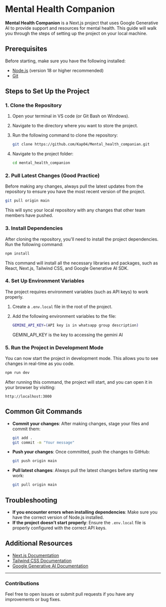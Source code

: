 

# Mental Health Companion

**Mental Health Companion** is a Next.js project that uses Google Generative AI to provide support and resources for mental health. This guide will walk you through the steps of setting up the project on your local machine.

## Prerequisites

Before starting, make sure you have the following installed:

- [Node.js](https://nodejs.org/) (version 18 or higher recommended)
- [Git](https://git-scm.com/)

## Steps to Set Up the Project

### 1. Clone the Repository

1. Open your terminal in VS code (or Git Bash on Windows).
2. Navigate to the directory where you want to store the project.
3. Run the following command to clone the repository:

   ```bash
   git clone https://github.com/Kap04/Mental_health_companian.git
   ```

4. Navigate to the project folder:

   ```bash
   cd mental_health_companion
   ```

### 2. Pull Latest Changes (Good Practice)

Before making any changes, always pull the latest updates from the repository to ensure you have the most recent version of the project.

```bash
git pull origin main
```

This will sync your local repository with any changes that other team members have pushed.

### 3. Install Dependencies

After cloning the repository, you'll need to install the project dependencies. Run the following command:

```bash
npm install
```

This command will install all the necessary libraries and packages, such as React, Next.js, Tailwind CSS, and Google Generative AI SDK.

### 4. Set Up Environment Variables

The project requires environment variables (such as API keys) to work properly.

1. Create a `.env.local` file in the root of the project.
2. Add the following environment variables to the file:

   ```bash
   GEMINI_API_KEY=(API key is in whatsapp group description)
   ```

   GEMINI_API_KEY is the key to accessing the gemini AI

### 5. Run the Project in Development Mode

You can now start the project in development mode. This allows you to see changes in real-time as you code.

```bash
npm run dev
```

After running this command, the project will start, and you can open it in your browser by visiting:

```
http://localhost:3000
```


## Common Git Commands

- **Commit your changes**: After making changes, stage your files and commit them:
  ```bash
  git add .
  git commit -m "Your message"
  ```

- **Push your changes**: Once committed, push the changes to GitHub:
  ```bash
  git push origin main
  ```

- **Pull latest changes**: Always pull the latest changes before starting new work:
  ```bash
  git pull origin main
  ```

## Troubleshooting

- **If you encounter errors when installing dependencies**: Make sure you have the correct version of Node.js installed.
- **If the project doesn’t start properly**: Ensure the `.env.local` file is properly configured with the correct API keys.

## Additional Resources

- [Next.js Documentation](https://nextjs.org/docs)
- [Tailwind CSS Documentation](https://tailwindcss.com/docs)
- [Google Generative AI Documentation](https://developers.generativeai.google/)

---

### Contributions

Feel free to open issues or submit pull requests if you have any improvements or bug fixes.

